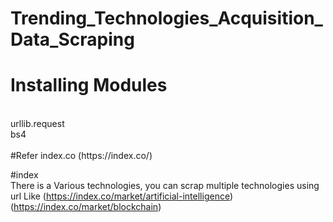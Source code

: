 # Trending_Technologies_Acquisition_Data_Scraping

# Installing Modules
<br>
urllib.request<br>
bs4<br>
<br>
#Refer 
index.co (https://index.co/)

#index
<br>
There is a Various technologies, you can scrap multiple technologies using url Like (https://index.co/market/artificial-intelligence)<br>
(https://index.co/market/blockchain)<br>
